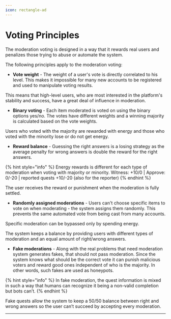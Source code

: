 ```yaml
---
icon: rectangle-ad
---
```


# Voting Principles

The moderation voting is designed in a way that it rewards real
users and penalizes those trying to abuse or automate the system.

The following principles apply to the moderation voting:

* **Vote weight** - The weight of a user's vote is directly
correlated to his level. This makes it impossible for many new
accounts to be registered and used to manipulate voting results.

This means that high-level users, who are most interested in the
platform's stability and success, have a great deal of influence in
moderation.

* **Binary voting** - Each item moderated is voted on using the
binary options yes/no. The votes have different weights and a
winning majority is calculated based on the vote weights. 

Users who voted with the majority are rewarded with energy and
those who voted with the minority lose or do not get energy. 

* **Reward balance** - Guessing the right answers is a losing
strategy as the average penalty for wrong answers is double the
reward for the right answers. 

{% hint style="info" %}
Energy rewards is different for each type of moderation when voting
with majority or minority.
Witness: +10/0 | Approve: 0/-20 | reported quests +10/-20 (also for
the reporter)
{% endhint %}

The user receives the reward or punishment when the moderation is
fully settled.

* **Randomly assigned moderations** - Users can't choose specific
items to vote on when moderating - the system assigns them
randomly. This prevents the same automated vote from being cast
from many accounts.

Specific moderation can be bypassed only by spending energy. 

The system keeps a balance by providing users with different types
of moderation and an equal amount of right/wrong answers.

* **Fake moderations** - Along with the real problems that need
moderation system generates fakes, that should not pass moderation.
Since the system knows what should be the correct vote it can
punish malicious voters and reward good ones independent of who is
the majority. In other words, such fakes are used as honeypots.

{% hint style="info" %}
In fake moderation, the quest information is mixed in such a way
that humans can recognize it being a non-valid completion but bots
can’t. 
{% endhint %}

Fake quests allow the system to keep a 50/50 balance between right
and wrong answers so the user can’t succeed by accepting every
moderation. 

***